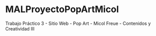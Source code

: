 # MALProyectoPopArtMicol
Trabajo Práctico 3 - Sitio Web - Pop Art - Micol Freue - Contenidos y Creatividad III
